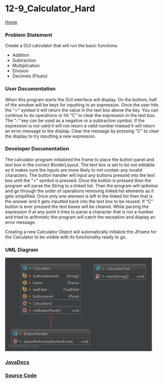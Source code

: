 # 12-9_Calculator_Hard

[Home](https://github.com/Aleyx4/Introduction-to-Software-Design-Fall-2017 "Home")

### Problem Statement
Create a GUI calculator that will run the basic functions:
- Addition
- Subtraction
- Multiplication
- Division
- Decimals (Floats)

### User Documentation
When this program starts the GUI interface will display. On the bottom, half of the window will be keys for inputting in an expression. Once the user hits the "=" symbol it will return the value in the text box above the key. You can continue to do operations or hit "C" to clear the expression in the text box. The "-" key can be used as a negative or a subtraction symbol. If the expression is not valid it will not return a valid number instead it will return an error message to the display. Clear the message by pressing "C" to clear the display to try inputting a new expression.

### Developer Documentation
The calculator program initialized the frame to place the button panel and text box in the correct BorderLayout. The text box is set to be not editable so it makes sure the inputs are more likely to not contain any invalid characters. The button handler will input any buttons pressed into the text box until the "=" symbol is pressed. Once the button is pressed then the program will parse the String to a linked list. Then the program will optimise and go through the order of operations removing linked list elements as it gets simplified. Once only one element is left in the linked list then that is the answer and it gets inputted back into the text box to be reused. If "C" button is ever pressed the text boxes will be cleared. While parsing the expression if at any point it tries to parse a character that is not a number and tried to arithmetic the program will catch the exception and display an error message.

Creating a new Calculator Object will automatically initialize the JFrame for the Calculator to be visible with its functionality ready to go.

### UML Diagram

![12-9_Calculator_Hard](https://github.com/Aleyx4/Introduction-to-Software-Design-Fall-2017/blob/master/12-9_Calculator_Hard/doc/12-9_Calculator_Hard_UML.png?raw=true)

### [JavaDocs](https://github.com/Aleyx4/Introduction-to-Software-Design-Fall-2017/tree/master/12-9_Calculator_Hard/doc)

### [Source Code](https://github.com/Aleyx4/Introduction-to-Software-Design-Fall-2017/tree/master/12-9_Calculator_Hard/src)
